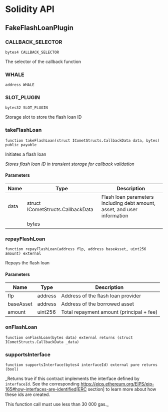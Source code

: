 # Solidity API

## FakeFlashLoanPlugin

### CALLBACK_SELECTOR

```solidity
bytes4 CALLBACK_SELECTOR
```

The selector of the callback function

### WHALE

```solidity
address WHALE
```

### SLOT_PLUGIN

```solidity
bytes32 SLOT_PLUGIN
```

Storage slot to store the flash loan ID

### takeFlashLoan

```solidity
function takeFlashLoan(struct ICometStructs.CallbackData data, bytes) public payable
```

Initiates a flash loan

_Stores flash loan ID in transient storage for callback validation_

#### Parameters

| Name | Type                              | Description                                                              |
| ---- | --------------------------------- | ------------------------------------------------------------------------ |
| data | struct ICometStructs.CallbackData | Flash loan parameters including debt amount, asset, and user information |
|      | bytes                             |                                                                          |

### repayFlashLoan

```solidity
function repayFlashLoan(address flp, address baseAsset, uint256 amount) external
```

Repays the flash loan

#### Parameters

| Name      | Type    | Description                              |
| --------- | ------- | ---------------------------------------- |
| flp       | address | Address of the flash loan provider       |
| baseAsset | address | Address of the borrowed asset            |
| amount    | uint256 | Total repayment amount (principal + fee) |

### onFlashLoan

```solidity
function onFlashLoan(bytes data) external returns (struct ICometStructs.CallbackData _data)
```

### supportsInterface

```solidity
function supportsInterface(bytes4 interfaceId) external pure returns (bool)
```

\_Returns true if this contract implements the interface defined by
`interfaceId`. See the corresponding
https://eips.ethereum.org/EIPS/eip-165#how-interfaces-are-identified[ERC section]
to learn more about how these ids are created.

This function call must use less than 30 000 gas.\_
